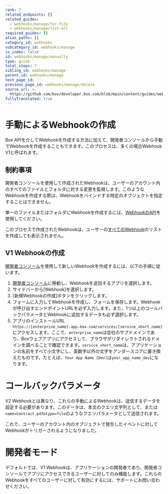 ```yaml
---
rank: 7
related_endpoints: []
related_guides:
  - webhooks/manage/for-file
  - webhooks/manage/list-all
required_guides: []
alias_paths: []
category_id: webhooks
subcategory_id: webhooks/manage
is_index: false
id: webhooks/manage/manually
type: guide
total_steps: 7
sibling_id: webhooks/manage
parent_id: webhooks/manage
next_page_id: ''
previous_page_id: webhooks/manage/delete
source_url: >-
  https://github.com/box/developer.box.com/blob/main/content/guides/webhooks/manage/manually.md
fullyTranslated: true
---
```

# 手動によるWebhookの作成

Box APIを介してWebhookを作成する方法に加えて、開発者コンソールから手動でWebhookを作成することもできます。このプロセスは、多くの場合Webhook V1と呼ばれます。

## 制約事項

開発者コンソールを使用して作成されたWebhookは、ユーザーのアカウント内のすべてのファイルとフォルダに対する変更を監視します。このようなWebhookを作成する際は、Webhookをバインドする特定のオブジェクトを指定することはできません。

単一のファイルまたはフォルダにWebhookを作成するには、[WebhookのAPI][create_webhook]を使用してください。

<Message type="warning">

このプロセスで作成されたWebhookは、ユーザーの[すべてのWebhook][list_webhooks]のリストを作成しても表示されません。

</Message>

## V1 Webhookの作成

[開発者コンソール][devconsole]を使用して新しいWebhookを作成するには、以下の手順に従います。

1. [開発者コンソール][devconsole]に移動し、Webhookを追加するアプリを選択します。
2. サイドバーから\[Webhook]を選択します。
3. \[新規Webhookの作成]ボタンをクリックします。
4. フォームに入力してWebhookを作成し、フォームを保存します。Webhookが呼び出すエンドポイントURLを必ず入力します。また、1つ以上のコールバックパラメータとWebhookに追加するデータも必ず選択します。
5. アプリのインストールURL `https://[enterprise_name].app.box.com/services/[service_short_name]`にアクセスします。ここで、`enterprise_name`は会社のサブドメインであり、Boxウェブアプリにアクセスして、ブラウザがリダイレクトされるドメインを調べることで確認できます。`service_short_name`は、アプリケーションの名前をすべて小文字にし、英数字以外の文字をアンダースコアに置き換えたものです。たとえば、`Your App Name [Dev]`は`your_app_name_dev`になります。

<Message type="warning">

# コールバックパラメータ

V2 Webhookとは異なり、これらの手動によるWebhookは、送信するデータを設定する必要があります。このデータは、本文のクエリ文字列として、または`name=Contract.pdf&type=file`のようなクエリパラメータとして送信されます。

</Message>

これで、ユーザーのアカウント内のオブジェクトで発生したイベントに対してWebhookがトリガーされるようになりました。

<Message type="error">

# 開発者モード

デフォルトでは、V1 Webhookは、アプリケーションの開発者であり、開発者コンソールでアプリにアクセスできるユーザーに対してのみ機能します。これらのWebhookをすべてのユーザーに対して有効にするには、サポートにお問い合わせください。

</Message>

[devconsole]: https://app.box.com/developers/console

[list_webhooks]: guide://webhooks/manage/list-all

[create_webhook]: guide://webhooks/manage/for-file
